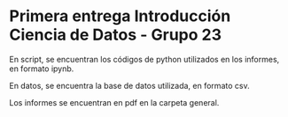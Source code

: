 # Primera entrega Introducción Ciencia de Datos - Grupo 23

En script, se encuentran los códigos de python utilizados en los informes, en formato ipynb.

En datos, se encuentra la base de datos utilizada, en formato csv.

Los informes se encuentran en pdf en la carpeta general.

